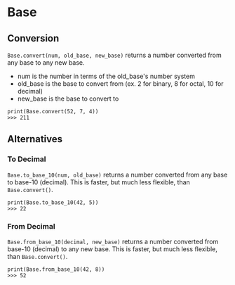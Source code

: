 # Base
## Conversion
`Base.convert(num, old_base, new_base)` returns a number converted from any base to any new base.
- num is the number in terms of the old_base's number system
- old_base is the base to convert from (ex. 2 for binary, 8 for octal, 10 for decimal)
- new_base is the base to convert to
```
print(Base.convert(52, 7, 4))
>>> 211
```

## Alternatives
### To Decimal
`Base.to_base_10(num, old_base)` returns a number converted from any base to base-10 (decimal). This is faster, but much less flexible, than `Base.convert()`.
```
print(Base.to_base_10(42, 5))
>>> 22
```

### From Decimal
`Base.from_base_10(decimal, new_base)` returns a number converted from base-10 (decimal) to any new base. This is faster, but much less flexible, than `Base.convert()`.
```
print(Base.from_base_10(42, 8))
>>> 52
```
